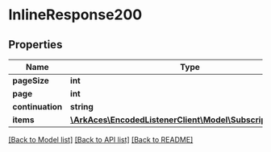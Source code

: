 # InlineResponse200

## Properties
Name | Type | Description | Notes
------------ | ------------- | ------------- | -------------
**pageSize** | **int** |  | [optional] 
**page** | **int** |  | [optional] 
**continuation** | **string** |  | [optional] 
**items** | [**\ArkAces\EncodedListenerClient\Model\SubscriptionEvent[]**](SubscriptionEvent.md) |  | [optional] 

[[Back to Model list]](../README.md#documentation-for-models) [[Back to API list]](../README.md#documentation-for-api-endpoints) [[Back to README]](../README.md)


